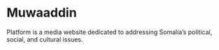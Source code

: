 # Muwaaddin
Platform is a media website dedicated to addressing Somalia’s political, social, and cultural issues.
